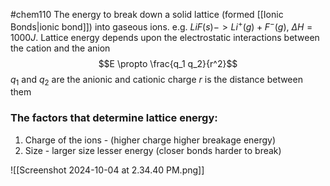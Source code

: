 #chem110 
The energy to break down a solid lattice (formed [[Ionic Bonds|ionic bond]]) into gaseous ions. e.g. $LiF(s)->Li^+(g) + F^-(g)$, $\Delta H=1000J$. Lattice energy depends upon the electrostatic interactions between the cation and the anion
$$E \propto \frac{q_1 q_2}{r^2}$$
$q_1$ and $q_2$ are the anionic and cationic charge
$r$ is the distance between them
### The factors that determine lattice energy:
1. Charge of the ions - (higher charge higher breakage energy)
2. Size - larger size lesser energy (closer bonds harder to break)

![[Screenshot 2024-10-04 at 2.34.40 PM.png]]